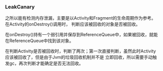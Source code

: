 ### LeakCanary

之所以能有检测内存泄漏，主要是以Activity和Fragment的生命周期作为参考。在Activity的onDestroy()调用时，
判断应该被回收的对象是否被回收。

在onDestroy()持有一个弱引用并保存到ReferenceQueue中，如果被回收，就能在ReferenceQueue中找到该对象。

在判断Activity是否被回收时，判断了两次；第一次直接判断，虽然此时Activity应该被回收了，但是由于Jvm的垃圾回收机制并不是
立即回收，所以需要手动触发gc，再次判断才能确定是否无法回收。